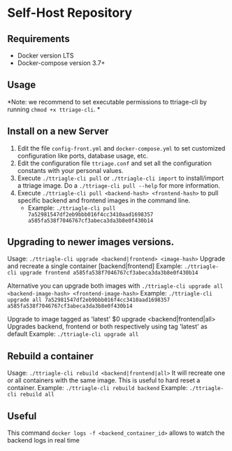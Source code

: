 # Self-Host Repository

## Requirements
- Docker version LTS
- Docker-compose version 3.7+

## Usage

*Note: we recommend to set executable permissions to ttriage-cli by running `chmod +x ttriage-cli`. *

Install on a new Server
----------
1. Edit the file `config-front.yml` and `docker-compose.yml` to set customized configuration like ports, database usage, etc.
2. Edit the configuration file `ttriage.conf` and set all the configuration constants with your personal values.
3. Execute `./ttriagle-cli pull` or `./ttriagle-cli import` to install/import a ttriage image. Do a `./ttriage-cli pull --help` for more information.
4. Execute `./ttriagle-cli pull <backend-hash> <frontend-hash>` to pull specific backend and frontend images in the command line. 
   * Example: `./ttriagle-cli pull 7a52981547df2eb9bbb016f4cc3410aad1698357 a585fa538f7046767cf3abeca3da3b8e0f430b14`

Upgrading to newer images versions.
----------
Usage: `./ttriagle-cli upgrade <backend|frontend> <image-hash>`
Upgrade and recreate a single container [backend|frontend]
Example: `./ttriagle-cli upgrade frontend a585fa538f7046767cf3abeca3da3b8e0f430b14`

Alternative you can upgrade both images with `./ttriagle-cli upgrade all <backend-image-hash> <frontend-image-hash>`
Example: `./ttriagle-cli upgrade all 7a52981547df2eb9bbb016f4cc3410aad1698357 a585fa538f7046767cf3abeca3da3b8e0f430b14`

Upgrade to image tagged as 'latest'
$0 upgrade <backend|frontend|all>
Upgrades backend, frontend or both respectively using tag 'latest' as default
Example: `./ttriagle-cli upgrade all`

Rebuild a container
----------
Usage: `./ttriagle-cli rebuild <backend|frontend|all>`
It will recreate one or all containers with the same image. This is useful to hard reset a container.
Example: `./ttriagle-cli rebuild backend`
Example: `./ttriagle-cli rebuild all`

Useful
----------
This command `docker logs -f <backend_container_id>` allows to watch the backend logs in real time
